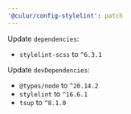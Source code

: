 ```yaml
---
'@culur/config-stylelint': patch
---
```


Update `dependencies`:

- `stylelint-scss` to `^6.3.1`

Update `devDependencies`:

- `@types/node` to `^20.14.2`
- `stylelint` to `^16.6.1`
- `tsup` to `^8.1.0`
